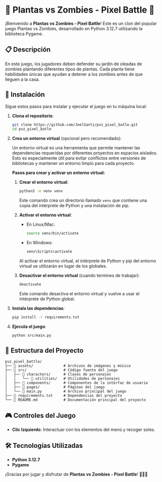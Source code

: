 # 🌻 Plantas vs Zombies - Pixel Battle 🌿

¡Bienvenido a **Plantas vs Zombies - Pixel Battle**! Este es un clon del popular juego Plantas vs Zombies, desarrollado en Python 3.12.7 utilizando la biblioteca Pygame.

## 📋 Descripción

En este juego, los jugadores deben defender su jardín de oleadas de zombies plantando diferentes tipos de plantas. Cada planta tiene habilidades únicas que ayudan a detener a los zombies antes de que lleguen a la casa.

## 🚀 Instalación

Sigue estos pasos para instalar y ejecutar el juego en tu máquina local:

1. **Clona el repositorio**:
    ```bash
    git clone https://github.com/JoelSanti/pvz_pixel_batle.git
    cd pvz_pixel_batle
    ```

2. **Crea un entorno virtual** (opcional pero recomendado):

    Un entorno virtual es una herramienta que permite mantener las dependencias requeridas por diferentes proyectos en espacios aislados. Esto es especialmente útil para evitar conflictos entre versiones de bibliotecas y mantener un entorno limpio para cada proyecto.

    **Pasos para crear y activar un entorno virtual:**

    1. **Crear el entorno virtual**:
        ```bash
        python3 -m venv venv
        ```
        Este comando crea un directorio llamado `venv` que contiene una copia del intérprete de Python y una instalación de pip.

    2. **Activar el entorno virtual**:
        - En Linux/Mac:
            ```bash
            source venv/bin/activate
            ```
        - En Windows:
            ```bash
            venv\Scripts\activate
            ```
        Al activar el entorno virtual, el intérprete de Python y pip del entorno virtual se utilizarán en lugar de los globales.

    3. **Desactivar el entorno virtual** (cuando termines de trabajar):
        ```bash
        deactivate
        ```
        Este comando desactiva el entorno virtual y vuelve a usar el intérprete de Python global.

3. **Instala las dependencias**:
    ```bash
    pip install -r requirements.txt
    ```

4. **Ejecuta el juego**:
    ```bash
    python src/main.py
    ```

## 📂 Estructura del Proyecto

```plaintext
pvz_pixel_battle/  
├── 📁 assets/              # Archivos de imágenes y música  
├── 📁 src/                 # Código fuente del juego  
│   ├── 📁 characters/      # Clases de personajes  
│   │   └── 📁 utilities/   # Utilidades de personajes  
│   ├── 📁 components/      # Componentes de la interfaz de usuario  
│   ├── 📁 pages/           # Páginas del juego  
│   └── 📄 main.py          # Archivo principal del juego  
├── 📄 requirements.txt     # Dependencias del proyecto  
└── 📄 README.md            # Documentación principal del proyecto  
```

## 🎮 Controles del Juego

- **Clic Izquierdo**: Interactuar con los elementos del menú y recoger soles.

## 🛠️ Tecnologías Utilizadas

- **Python 3.12.7**
- **Pygame**

¡Gracias por jugar y disfrutar de **Plantas vs Zombies - Pixel Battle**! 🌼🧟‍♂️